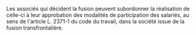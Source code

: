 Les associés qui décident la fusion peuvent subordonner la réalisation de celle-ci à leur approbation des modalités de participation des salariés, au sens de l'article L. 2371-1 du code du travail, dans la société issue de la fusion transfrontalière.

